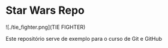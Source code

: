 # Star Wars Repo

![./tie_fighter.png](TIE FIGHTER)

Este repositório serve de exemplo para o curso de Git e GitHub
